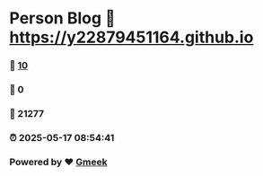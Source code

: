 # Person Blog :link: https://y22879451164.github.io 
### :page_facing_up: [10](https://y22879451164.github.io/tag.html) 
### :speech_balloon: 0 
### :hibiscus: 21277 
### :alarm_clock: 2025-05-17 08:54:41 
### Powered by :heart: [Gmeek](https://github.com/Meekdai/Gmeek)
